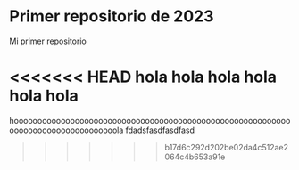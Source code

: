 # Primer repositorio de 2023
Mi primer repositorio 

<<<<<<< HEAD
hola hola hola hola hola hola
=======
hoooooooooooooooooooooooooooooooooooooooooooooooooooooooooooooooooooooooooooooooooola fdadsfasdfasdfasd
>>>>>>> b17d6c292d202be02da4c512ae2064c4b653a91e
